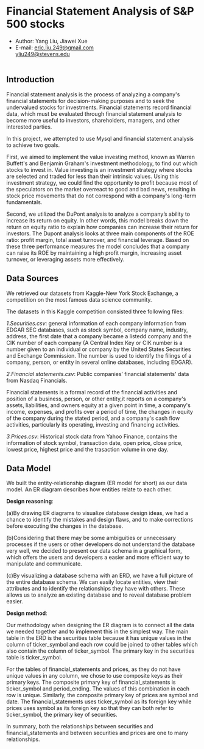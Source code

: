 # Financial Statement Analysis of S&P 500 stocks

- Author: Yang Liu, Jiawei Xue<br>
- E-mail: eric.liu.249@gmail.com<br>
          yliu249@stevens.edu
<br><br>
## Introduction<br>

Financial statement analysis is the process of analyzing a company's financial statements for decision-making purposes and to seek the undervalued stocks for investments. Financial statements record financial data, which must be evaluated through financial statement analysis to become more useful to investors, shareholders, managers, and other interested parties.

In this project, we attempted to use Mysql and financial statement analysis to achieve two goals.

First, we aimed to implement the value investing method, known as Warren Buffett's and Benjamin Graham's investment methodology, to find out which stocks to invest in. Value investing is an investment strategy where stocks are selected and traded for less than their intrinsic values. Using this investment strategy, we could find the opportunity to profit because most of the speculators on the market overreact to good and bad news, resulting in stock price movements that do not correspond with a company's long-term fundamentals. 

Second, we utilized the DuPont analysis to analyze a company’s ability to increase its return on equity. In other words, this model breaks down the return on equity ratio to explain how companies can increase their return for investors. The Dupont analysis looks at three main components of the ROE ratio: profit margin, total asset turnover, and financial leverage. Based on these three performance measures the model concludes that a company can raise its ROE by maintaining a high profit margin, increasing asset turnover, or leveraging assets more effectively.

## Data Sources<br>

We retrieved our datasets from Kaggle-New York Stock Exchange, a competition on the most famous data science community. 

The datasets in this Kaggle competition consisted three following files: 

*1.Securities.csv*: general information of each company information from EDGAR SEC databases, such as stock symbol, company name, industry, address, the first date that a company became a listedd company and the CIK number of each company (A Central Index Key or CIK number is a number given to an individual or company by the United States Securities and Exchange Commission. The number is used to identify the filings of a company, person, or entity in several online databases, including EDGAR). 

*2.Financial statements.csv*: Public companies’ financial statements' data from Nasdaq Financials. 

Financial statements is a formal record of the financial activities and position of a business, person, or other entity,it reports on a company's assets, liabilities, and owners equity at a given point in time, a company's income, expenses, and profits over a period of time, the changes in equity of the company during the stated period, and a company's cash flow activities, particularly its operating, investing and financing activities. 

*3.Prices.csv*: Historical stock data from Yahoo Finance, contains the information of stock symbol, transaction date, open price, close price, lowest price, highest price and the trasaction volume in one day.

## Data Model

We built the entity-relationship diagram (ER model for short) as our data model. An ER diagram describes how entities relate to each other. 

**Design reasoning**: 

(a)By drawing ER diagrams to visualize database design ideas, we had a chance to identify the mistakes and design flaws, and to make corrections before executing the changes in the database. 

(b)Considering that there may be some ambiguities or unnecessary processes if the users or other developers do not understand the database very well, we decided to present our data schema in a graphical form, which offers the users and developers a easier and more efficient way to manipulate and communicate. 

(c)By visualizing a database schema with an ERD, we have a full picture of the entire database schema. We can easily locate entities, view their attributes and to identify the relationships they have with others. These allows us to analyze an existing database and to reveal database problem easier. 

**Design method**: 

Our methodology when designing the ER diagram is to connect all the data we needed together and to implement this in the simplest way. The main table in the ERD is the securities table because it has unique values in the column of ticker_symbol and each row could be joined to other tables which also contain the column of ticker_symbol. The primary key in the securities table is ticker_symbol. 

For the tables of financial_statements and prices, as they do not have unique values in any column, we chose to use composite keys as their primary keys. The composite primary key of financial_statements is ticker_symbol and period_ending. The values of this combination in each row is unique. Similarly, the composite primary key of prices are symbol and date. The financial_statements uses ticker_symbol as its foreign key while prices uses symbol as its foreign key so that they can both refer to ticker_symbol, the primary key of securities. 

In summary, both the relationships between securities and financial_statements and between securities and prices are one to many relationships. 
